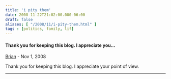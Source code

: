 ```yaml
---
title: 'i pity them'
date: 2008-11-22T21:02:00.000-06:00
draft: false
aliases: [ "/2008/11/i-pity-them.html" ]
tags : [politics, family, lif]
---
```


#### Thank you for keeping this blog. I appreciate you...
[Brian]( "noreply@blogger.com") - <time datetime="2008-11-24T11:58:00.000-06:00">Nov 1, 2008</time>

Thank you for keeping this blog. I appreciate your point of view.
<hr />
